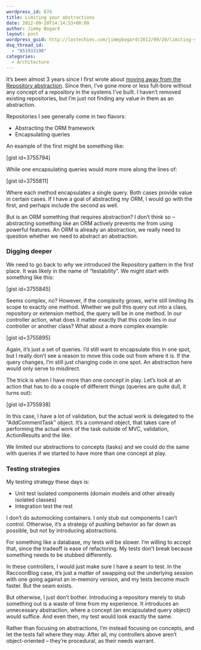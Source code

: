 ```yaml
---
wordpress_id: 674
title: Limiting your abstractions
date: 2012-09-20T14:14:53+00:00
author: Jimmy Bogard
layout: post
wordpress_guid: http://lostechies.com/jimmybogard/2012/09/20/limiting-your-abstractions/
dsq_thread_id:
  - "851933198"
categories:
  - Architecture
---
```

It’s been almost 3 years since I first wrote about [moving away from the Repository abstraction](http://lostechies.com/jimmybogard/2009/09/11/wither-the-repository/). Since then, I’ve gone more or less full-bore without any concept of a repository in the systems I’ve built. I haven’t removed existing repositories, but I’m just not finding any value in them as an abstraction.

Repositories I see generally come in two flavors:

  * Abstracting the ORM framework
  * Encapsulating queries

An example of the first might be something like:

[gist id=3755794]

While one encapsulating queries would more more along the lines of:

[gist id=3755811]

Where each method encapsulates a single query. Both cases provide value in certain cases. If I have a goal of abstracting my ORM, I would go with the first, and perhaps include the second as well.

But is an ORM something that requires abstraction? I don’t think so – abstracting something like an ORM actively prevents me from using powerful features. An ORM is already an abstraction, we really need to question whether we need to abstract an abstraction.

### Digging deeper

We need to go back to _why_ we introduced the Repository pattern in the first place. It was likely in the name of “testability”. We might start with something like this:

[gist id=3755845]

Seems complex, no? However, if the complexity grows, we’re still limiting its scope to exactly one method. Whether we pull this query out into a class, repository or extension method, the query will be in one method. In our controller action, what does it matter exactly that this code lies in our controller or another class? What about a more complex example:

[gist id=3755895]

Again, it’s just a set of queries. I’d still want to encapsulate this in one spot, but I really don’t see a reason to move this code out from where it is. If the query changes, I’m still just changing code in one spot. An abstraction here would only serve to misdirect.

The trick is when I have more than one concept in play. Let’s look at an action that has to do a couple of different things (queries are quite dull, it turns out):

[gist id=3755938]

In this case, I have a lot of validation, but the actual work is delegated to the “AddCommentTask” object. It’s a command object, that takes care of performing the actual work of the task outside of MVC, validation, ActionResults and the like.

We limited our abstractions to concepts (tasks) and we could do the same with queries if we started to have more than one concept at play.

### Testing strategies

My testing strategy these days is:

  * Unit test isolated components (domain models and other already isolated classes)
  * Integration test the rest

I don’t do automocking containers. I only stub out components I can’t control. Otherwise, it’s a strategy of pushing behavior as far down as possible, but not by introducing abstractions.

For something like a database, my tests will be slower. I’m willing to accept that, since the tradeoff is ease of refactoring. My tests don’t break because something needs to be stubbed differently.

In these controllers, I would just make sure I have a seam to test. In the RaccoonBlog case, it’s just a matter of swapping out the underlying session with one going against an in-memory version, and my tests become much faster. But the seam exists.

But otherwise, I just don’t bother. Introducing a repository merely to stub something out is a waste of time from my experience. It introduces an unnecessary abstraction, where a concept (an encapsulated query object) would suffice. And even then, my test would look exactly the same.

Rather than focusing on abstractions, I’m instead focusing on concepts, and let the tests fall where they may. After all, my controllers above aren’t object-oriented – they’re procedural, as their needs warrant.